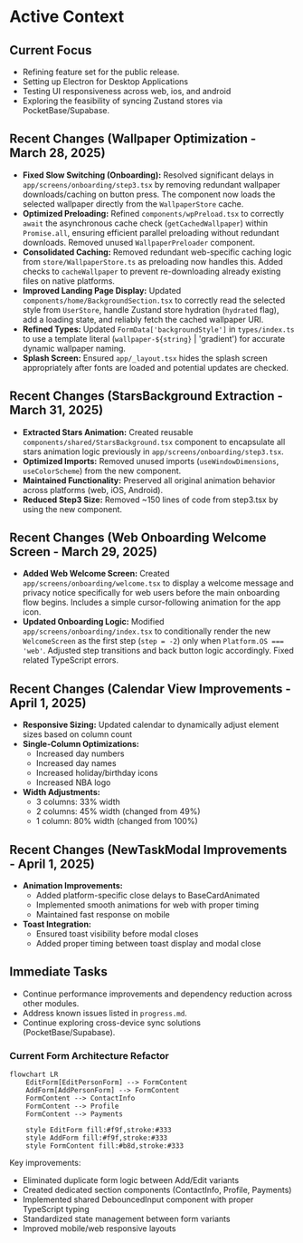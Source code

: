 # Active Context

## Current Focus
- Refining feature set for the public release.
- Setting up Electron for Desktop Applications
- Testing UI responsiveness across web, ios, and android
- Exploring the feasibility of syncing Zustand stores via PocketBase/Supabase.

## Recent Changes (Wallpaper Optimization - March 28, 2025)
- **Fixed Slow Switching (Onboarding):** Resolved significant delays in `app/screens/onboarding/step3.tsx` by removing redundant wallpaper downloads/caching on button press. The component now loads the selected wallpaper directly from the `WallpaperStore` cache.
- **Optimized Preloading:** Refined `components/wpPreload.tsx` to correctly `await` the asynchronous cache check (`getCachedWallpaper`) within `Promise.all`, ensuring efficient parallel preloading without redundant downloads. Removed unused `WallpaperPreloader` component.
- **Consolidated Caching:** Removed redundant web-specific caching logic from `store/WallpaperStore.ts` as preloading now handles this. Added checks to `cacheWallpaper` to prevent re-downloading already existing files on native platforms.
- **Improved Landing Page Display:** Updated `components/home/BackgroundSection.tsx` to correctly read the selected style from `UserStore`, handle Zustand store hydration (`hydrated` flag), add a loading state, and reliably fetch the cached wallpaper URI.
- **Refined Types:** Updated `FormData['backgroundStyle']` in `types/index.ts` to use a template literal (`wallpaper-${string}` | 'gradient') for accurate dynamic wallpaper naming.
- **Splash Screen:** Ensured `app/_layout.tsx` hides the splash screen appropriately after fonts are loaded and potential updates are checked.

## Recent Changes (StarsBackground Extraction - March 31, 2025)
- **Extracted Stars Animation:** Created reusable `components/shared/StarsBackground.tsx` component to encapsulate all stars animation logic previously in `app/screens/onboarding/step3.tsx`.
- **Optimized Imports:** Removed unused imports (`useWindowDimensions`, `useColorScheme`) from the new component.
- **Maintained Functionality:** Preserved all original animation behavior across platforms (web, iOS, Android).
- **Reduced Step3 Size:** Removed ~150 lines of code from step3.tsx by using the new component.

## Recent Changes (Web Onboarding Welcome Screen - March 29, 2025)
- **Added Web Welcome Screen:** Created `app/screens/onboarding/welcome.tsx` to display a welcome message and privacy notice specifically for web users before the main onboarding flow begins. Includes a simple cursor-following animation for the app icon.
- **Updated Onboarding Logic:** Modified `app/screens/onboarding/index.tsx` to conditionally render the new `WelcomeScreen` as the first step (`step = -2`) only when `Platform.OS === 'web'`. Adjusted step transitions and back button logic accordingly. Fixed related TypeScript errors.

## Recent Changes (Calendar View Improvements - April 1, 2025)
- **Responsive Sizing:** Updated calendar to dynamically adjust element sizes based on column count
- **Single-Column Optimizations:**
  - Increased day numbers 
  - Increased day names 
  - Increased holiday/birthday icons 
  - Increased NBA logo 
- **Width Adjustments:**
  - 3 columns: 33% width
  - 2 columns: 45% width (changed from 49%)
  - 1 column: 80% width (changed from 100%)

## Recent Changes (NewTaskModal Improvements - April 1, 2025)
- **Animation Improvements:**
  - Added platform-specific close delays to BaseCardAnimated
  - Implemented smooth animations for web with proper timing
  - Maintained fast response on mobile
- **Toast Integration:**
  - Ensured toast visibility before modal closes
  - Added proper timing between toast display and modal close

## Immediate Tasks
- Continue performance improvements and dependency reduction across other modules.
- Address known issues listed in `progress.md`.
- Continue exploring cross-device sync solutions (PocketBase/Supabase).

### Current Form Architecture Refactor

```mermaid
flowchart LR
    EditForm[EditPersonForm] --> FormContent
    AddForm[AddPersonForm] --> FormContent
    FormContent --> ContactInfo
    FormContent --> Profile
    FormContent --> Payments
    
    style EditForm fill:#f9f,stroke:#333
    style AddForm fill:#f9f,stroke:#333
    style FormContent fill:#b8d,stroke:#333
```

Key improvements:
- Eliminated duplicate form logic between Add/Edit variants
- Created dedicated section components (ContactInfo, Profile, Payments)
- Implemented shared DebouncedInput component with proper TypeScript typing
- Standardized state management between form variants
- Improved mobile/web responsive layouts